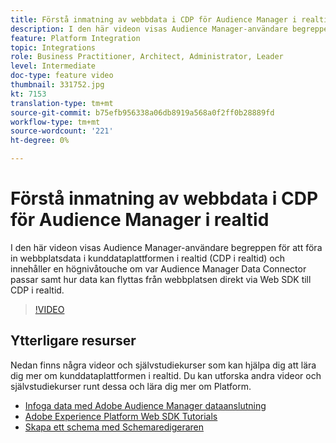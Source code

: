 ```yaml
---
title: Förstå inmatning av webbdata i CDP för Audience Manager i realtid
description: I den här videon visas Audience Manager-användare begreppen för att föra in webbplatsdata i kunddataplattformen i realtid (CDP i realtid) och innehåller en högnivåtouche om var Audience Manager Data Connector passar samt hur data kan flyttas från webbplatsen direkt via Web SDK till CDP i realtid.
feature: Platform Integration
topic: Integrations
role: Business Practitioner, Architect, Administrator, Leader
level: Intermediate
doc-type: feature video
thumbnail: 331752.jpg
kt: 7153
translation-type: tm+mt
source-git-commit: b75efb956338a06db8919a568a0f2ff0b28889fd
workflow-type: tm+mt
source-wordcount: '221'
ht-degree: 0%

---
```



# Förstå inmatning av webbdata i CDP för Audience Manager i realtid

I den här videon visas Audience Manager-användare begreppen för att föra in webbplatsdata i kunddataplattformen i realtid (CDP i realtid) och innehåller en högnivåtouche om var Audience Manager Data Connector passar samt hur data kan flyttas från webbplatsen direkt via Web SDK till CDP i realtid.

>[!VIDEO](https://video.tv.adobe.com/v/331752/?quality=12&learn=on)

## Ytterligare resurser

Nedan finns några videor och självstudiekurser som kan hjälpa dig att lära dig mer om kunddataplattformen i realtid. Du kan utforska andra videor och självstudiekurser runt dessa och lära dig mer om Platform.

* [Infoga data med Adobe Audience Manager dataanslutning](https://experienceleague.adobe.com/docs/platform-learn/tutorials/sources/ingest-data-from-aam.html?lang=en#sources)
* [Adobe Experience Platform Web SDK Tutorials](https://experienceleague.adobe.com/docs/web-sdk-learn/tutorials/overview.html?lang=en)
* [Skapa ett schema med Schemaredigeraren](https://experienceleague.adobe.com/docs/experience-platform/xdm/tutorials/create-schema-ui.html?lang=en#getting-started)
